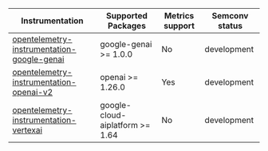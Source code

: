 
| Instrumentation | Supported Packages | Metrics support | Semconv status |
| --------------- | ------------------ | --------------- | -------------- |
| [opentelemetry-instrumentation-google-genai](./opentelemetry-instrumentation-google-genai) | google-genai >= 1.0.0 | No | development
| [opentelemetry-instrumentation-openai-v2](./opentelemetry-instrumentation-openai-v2) | openai >= 1.26.0 | Yes | development
| [opentelemetry-instrumentation-vertexai](./opentelemetry-instrumentation-vertexai) | google-cloud-aiplatform >= 1.64 | No | development